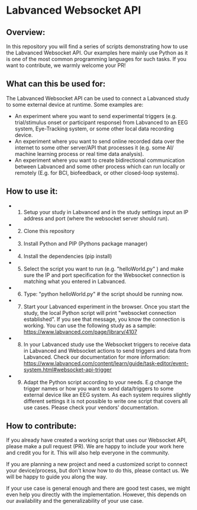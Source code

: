 # Labvanced Websocket API

## Overview:
In this repository you will find a series of scripts demonstrating how to use the Labvanced Websocket API. Our examples here mainly use Python as it is one of the most common programming languages for such tasks. If you want to contribute, we warmly welcome your PR!

## What can this be used for:
The Labvanced Websocket API can be used to connect a Labvanced study to some external device at runtime. Some examples are:
 - An experiment where you want to send experimental triggers (e.g. trial/stimulus onset or participant response) from Labvanced to an EEG system, Eye-Tracking system, or some other local data recording device. 
 - An experiment where you want to send online recorded data over the internet to some other server/API that processes it (e.g. some AI/ machine learning process or real time data analysis).
 - An experiment where you want to create bidirectional communication between Labvanced and some other process which can run locally or remotely (E.g. for BCI, biofeedback, or other closed-loop systems). 
 
 
## How to use it:
- 1. Setup your study in Labvanced and in the study settings input an IP address and port (where the websocket server should run).
- 2. Clone this repository
- 3. Install Python and PIP (Pythons package manager)
- 4. Install the dependencies (pip install)
- 5. Select the script you want to run (e.g. "helloWorld.py" ) and make sure the IP and port specification for the Websocket connection is matching what you entered in Labvanced.
- 6. Type: "python helloWorld.py" # the script should be running now.
- 7. Start your Labvanced experiment in the browser. Once you start the study, the local Python script will print "websocket connection established". If you see that message, you know the connection is working. You can use the following study as a sample: https://www.labvanced.com/page/library/4107    
- 8. In your Labvanced study use the Websocket triggers to receive data in Labvanced and Websocket actions to send triggers and data from Labvanced. Check our documentation for more information: https://www.labvanced.com/content/learn/guide/task-editor/event-system.html#websocket-api-trigger
- 9. Adapt the Python script according to your needs. E.g change the trigger names or how you want to send data/triggers to some external device like an EEG system. As each system requires slightly different settings it is not possible to write one script that covers all use cases. Please check your vendors' documentation. 


## How to contribute:
If you already have created a working script that uses our Websocket API, please make a pull request (PR). We are happy to include your work here and credit you for it. This will also help everyone in the community.

If you are planning a new project and need a customized script to connect your device/process, but don't know how to do this, please contact us. We will be happy to guide you along the way.

If your use case is general enough and there are good test cases, we might even help you directly with the implementation. However, this depends on our availability and the generalizability of your use case.


